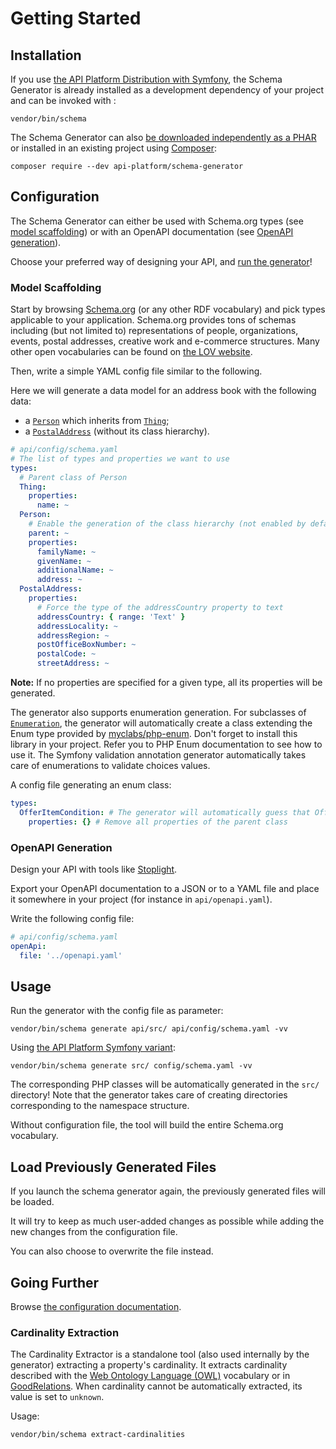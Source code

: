 # Getting Started

## Installation

If you use [the API Platform Distribution with Symfony](../symfony/index.md), the Schema Generator is already installed as a development
dependency of your project and can be invoked with :

```console
vendor/bin/schema
```

The Schema Generator can also [be downloaded independently as a PHAR](https://github.com/api-platform/schema-generator/releases)
or installed in an existing project using [Composer](https://getcomposer.org):

```console
composer require --dev api-platform/schema-generator
```

## Configuration

The Schema Generator can either be used with Schema.org types (see [model scaffolding](#model-scaffolding)) or with an OpenAPI documentation (see [OpenAPI generation](#openapi-generation)).

Choose your preferred way of designing your API, and [run the generator](#usage)!

### Model Scaffolding

Start by browsing [Schema.org](https://schema.org) (or any other RDF vocabulary) and pick types applicable to your application.
Schema.org provides tons of schemas including (but not limited to) representations of people, organizations, events, postal addresses,
creative work and e-commerce structures.
Many other open vocabularies can be found on [the LOV website](https://lov.linkeddata.es/).

Then, write a simple YAML config file similar to the following.

Here we will generate a data model for an address book with the following data:

- a [`Person`](https://schema.org/Person) which inherits from [`Thing`](https://schema.org/Thing);
- a [`PostalAddress`](https://schema.org/PostalAddress) (without its class hierarchy).

```yaml
# api/config/schema.yaml
# The list of types and properties we want to use
types:
  # Parent class of Person
  Thing:
    properties:
      name: ~
  Person:
    # Enable the generation of the class hierarchy (not enabled by default)
    parent: ~
    properties:
      familyName: ~
      givenName: ~
      additionalName: ~
      address: ~
  PostalAddress:
    properties:
      # Force the type of the addressCountry property to text
      addressCountry: { range: 'Text' }
      addressLocality: ~
      addressRegion: ~
      postOfficeBoxNumber: ~
      postalCode: ~
      streetAddress: ~
```

**Note:** If no properties are specified for a given type, all its properties will be generated.

The generator also supports enumeration generation. For subclasses of [`Enumeration`](https://schema.org/Enumeration), the
generator will automatically create a class extending the Enum type provided by [myclabs/php-enum](https://github.com/myclabs/php-enum).
Don't forget to install this library in your project. Refer you to PHP Enum documentation to see how to use it.
The Symfony validation annotation generator automatically takes care of enumerations to validate choices values.

A config file generating an enum class:

```yaml
types:
  OfferItemCondition: # The generator will automatically guess that OfferItemCondition is subclass of Enum
    properties: {} # Remove all properties of the parent class
```

### OpenAPI Generation

Design your API with tools like [Stoplight](https://stoplight.io/).

Export your OpenAPI documentation to a JSON or to a YAML file and place it somewhere in your project
(for instance in `api/openapi.yaml`).

Write the following config file:

```yaml
# api/config/schema.yaml
openApi:
  file: '../openapi.yaml'
```

## Usage

Run the generator with the config file as parameter:

```console
vendor/bin/schema generate api/src/ api/config/schema.yaml -vv
```

Using [the API Platform Symfony variant](../symfony/index.md):

```console
vendor/bin/schema generate src/ config/schema.yaml -vv
```

The corresponding PHP classes will be automatically generated in the `src/` directory!
Note that the generator takes care of creating directories corresponding to the namespace structure.

Without configuration file, the tool will build the entire Schema.org vocabulary.

## Load Previously Generated Files

If you launch the schema generator again, the previously generated files will be loaded.

It will try to keep as much user-added changes as possible while adding the new changes from the configuration file.

You can also choose to overwrite the file instead.

## Going Further

Browse [the configuration documentation](configuration.md).

### Cardinality Extraction

The Cardinality Extractor is a standalone tool (also used internally by the generator) extracting a property's cardinality.
It extracts cardinality described with the [Web Ontology Language (OWL)](https://en.wikipedia.org/wiki/Web_Ontology_Language) vocabulary
or in [GoodRelations](https://www.heppnetz.de/projects/goodrelations/).
When cardinality cannot be automatically extracted, its value is set to `unknown`.

Usage:

```console
vendor/bin/schema extract-cardinalities
```
